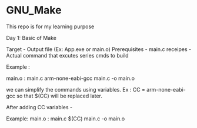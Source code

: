 # GNU_Make
This repo is for my learning purpose

Day 1: Basic of Make

Target - Output file (Ex: App.exe or main.o)
Prerequisites - main.c 
receipes - Actual command that excutes series cmds to build 

Example :

main.o : main.c
	arm-none-eabi-gcc main.c -o main.o
	
we can simplify the commands using variables. Ex : CC = arm-none-eabi-gcc so that $(CC) will be replaced later.

After adding CC variables - 

Example:
main.o : main.c
	$(CC) main.c -o main.o
	


